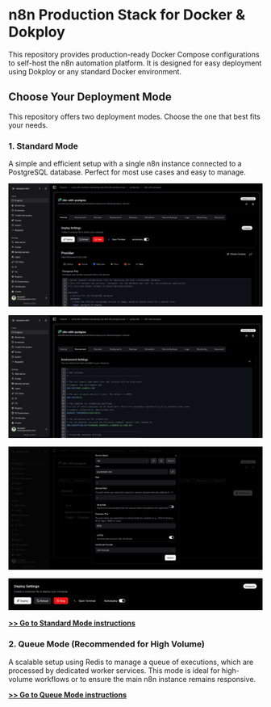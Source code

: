 # n8n Production Stack for Docker & Dokploy

This repository provides production-ready Docker Compose configurations to self-host the n8n automation platform. It is designed for easy deployment using Dokploy or any standard Docker environment.

## Choose Your Deployment Mode

This repository offers two deployment modes. Choose the one that best fits your needs.

### 1. Standard Mode

A simple and efficient setup with a single n8n instance connected to a PostgreSQL database. Perfect for most use cases and easy to manage.

![Standard Mode Deployment](./assets/zenploy-dokploy-docker-compose.png)

![Environment Settings](./assets/zenploy-dokploy-environment-settings.png)

![Domain Configuration](./assets/zenploy-dokploy-domains.png)

![Deploy](./assets/zenploy-dokploy-deploy.png)

**[>> Go to Standard Mode instructions](./standard/)**

### 2. Queue Mode (Recommended for High Volume)

A scalable setup using Redis to manage a queue of executions, which are processed by dedicated worker services. This mode is ideal for high-volume workflows or to ensure the main n8n instance remains responsive.

**[>> Go to Queue Mode instructions](./queue/)**

